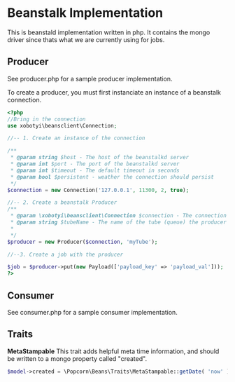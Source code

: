 # Beanstalk Implementation

This is beanstald implementation written in php. It contains the mongo driver since thats what we are currently using for jobs.

## Producer

See producer.php for a sample producer implementation.

To create a producer, you must first instanciate an instance of a beanstalk connection.

```php
<?php
//Bring in the connection
use xobotyi\beansclient\Connection;

//-- 1. Create an instance of the connection

/**
 * @param string $host - The host of the beanstalkd server
 * @param int $port - The port of the beanstalkd server
 * @param int $timeout - The default timeout in seconds
 * @param bool $persistent - weather the connection should persist
 */
$connection = new Connection('127.0.0.1', 11300, 2, true);

//-- 2. Create a beanstalk Producer
/**
 * @param \xobotyi\beansclient\Connection $connection - The connection created in step one
 * @param string $tubeName - The name of the tube (queue) the producer should write to
 *
 */
$producer = new Producer($connection, 'myTube');

//--3. Create a job with the producer

$job = $producer->put(new Payload(['payload_key' => 'payload_val']));
?>
```

## Consumer

See consumer.php for a sample consumer implementation.

## Traits

**MetaStampable**
This trait adds helpful meta time information, and should be written to a mongo property called "created".

```php
$model->created = \Popcorn\Beans\Traits\MetaStampable::getDate( 'now' );
```
